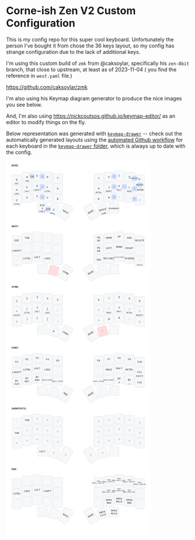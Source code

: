 # Corne-ish Zen V2 Custom Configuration

This is my config repo for this super cool keyboard. Unfortunately the person I've bought it from chose the 36 keys layout, so my config has strange configuration due to the lack of additional keys.

I'm using this custom build of `zmk` from @caksoylar, specifically his `zen-8bit` branch, that close to upstream, at least as of 2023-11-04 ( you find the reference in `west.yaml` file.)

https://github.com/caksoylar/zmk

I'm also using his Keymap diagram generator to produce the nice images you see below.

And, I'm also using https://nickcoutsos.github.io/keymap-editor/ as an editor to modify things on the fly.


Below representation was generated with [`keymap-drawer`](https://github.com/caksoylar/keymap-drawer) -- check out the automatically generated layouts using the [automated Github workflow](https://github.com/caksoylar/keymap-drawer/tree/main#setting-up-an-automated-drawing-workflow) for each keyboard in the [`keymap-drawer` folder](keymap-drawer/), which is always up to date with the config.

![Keymap Representation](./keymap-drawer/corneish_zen.svg?raw=true "Keymap Representation")

